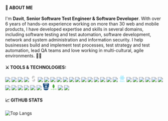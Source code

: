 #### 👋 ABOUT ME 

I'm **Davit**, **Senior Software Test Engineer & Software Developer**. With over 6 years of hands-on experience working on more than 30 web and mobile products, I have developed expertise and skills in several domains, including software testing and test automation, software development, network and system administration and information security. I help businesses build and implement test processes, test strategy and test automation, lead QA teams and love working in multi-cultural, agile environments. :technologist:

#### ⚔ TOOLS & TECHNOLOGIES:
<p>
  <code><img width="4%" src="https://vectorwiki.com/images/G9sE3__javascript.svg"></code>
  <code><img width="4%" src="https://www.vectorlogo.zone/logos/typescriptlang/typescriptlang-icon.svg"></code>
  <code><img width="4%" src="https://www.vectorlogo.zone/logos/java/java-icon.svg"></code>
  <code><img width="4%" src="https://www.svgrepo.com/show/452110/swift.svg"></code>
  <code><img width="4%" src="https://raw.githubusercontent.com/vscode-icons/vscode-icons/63a4a33b35b50d243716d03b95a955e49db97662/icons/file_type_solidity.svg"></code>
  <code><img width="4%" src="https://raw.githubusercontent.com/bestofjs/bestofjs-webui/dd29d40f829c2cea9cbd7ffac13a3add888e2199/public/logos/playwright.svg"></code>
  <code><img width="4%" src="https://raw.githubusercontent.com/gilbarbara/logos/0fabdf6def45abdfa138996fc20392e8004ad0b9/logos/cypress-icon.svg"></code>
  <code><img width="4%" src="https://raw.githubusercontent.com/gilbarbara/logos/9c6e5e9ef3c297da414a4809ae9f0f56a6384e91/logos/webdriverio.svg"></code>
  <code><img width="4%" src="https://raw.githubusercontent.com/get-icon/geticon/fc0f660daee147afb4a56c64e12bde6486b73e39/icons/selenium.svg"></code>
  <code><img width="4%" src="https://raw.githubusercontent.com/detain/svg-logos/aecbca0b533703a389211cddb0ca159a5d50553e/svg/appium.svg"></code>
  <code><img width="4%" src="https://cbb52c6ff2ef86487c86a6ef421fe71d.cdn.bubble.io/f1706135492581x221895859718018940/synpress_twitter_profile.png"></code>
  <code><img width="4%" src="https://www.vectorlogo.zone/logos/mochajs/mochajs-icon.svg"></code>
  <code><img width="4%" src="https://www.vectorlogo.zone/logos/chaijs/chaijs-icon.svg"></code>
  <code><img width="4%" src="https://uxwing.com/wp-content/themes/uxwing/download/brands-and-social-media/jest-js-icon.png"></code>
  <code><img width="4%" src="https://www.vectorlogo.zone/logos/getpostman/getpostman-icon.svg"></code>
  <code><img width="4%" src="https://vectorwiki.com/images/v21Kn__swaggerhub.svg"></code>
  <code><img width="4%" src="https://raw.githubusercontent.com/leungwensen/svg-icon/8b84d725b0d2be8f5d87cac7f2c386682ce43563/dist/svg/logos/html-5.svg"></code>
  <code><img width="4%" src="https://raw.githubusercontent.com/shgysk8zer0/logos/f3a3db236f747f242c4072262fbb55b36996181e/css3.svg"></code>
  <code><img width="4%" src="https://raw.githubusercontent.com/devicons/devicon/1119b9f84c0290e0f0b38982099a2bd027a48bf1/icons/react/react-original-wordmark.svg"></code>
  <code><img width="4%" src="https://raw.githubusercontent.com/get-icon/geticon/fc0f660daee147afb4a56c64e12bde6486b73e39/icons/redux.svg"></code>
  <code><img width="4%" src="https://d2nir1j4sou8ez.cloudfront.net/wp-content/uploads/2021/12/nextjs-boilerplate-logo.png"></code>
  <code><img width="4%" src="https://cdn.worldvectorlogo.com/logos/tailwind-css-2.svg"></code>
  <code><img width="4%" src="https://cdn.worldvectorlogo.com/logos/nodejs-icon.svg"></code>
  <code><img width="4%" src="https://w7.pngwing.com/pngs/925/447/png-transparent-express-js-node-js-javascript-mongodb-node-js-text-trademark-logo.png"></code>
  <code><img width="4%" src="https://www.vectorlogo.zone/logos/digitalocean/digitalocean-tile.svg"></code>
  <code><img width="4%" src="https://raw.githubusercontent.com/gilbarbara/logos/9c6e5e9ef3c297da414a4809ae9f0f56a6384e91/logos/ganache-icon.svg"></code>
  <code><img width="4%" src="https://raw.githubusercontent.com/gilbarbara/logos/9c6e5e9ef3c297da414a4809ae9f0f56a6384e91/logos/truffle-icon.svg"></code>
  <code><img width="4%" src="https://raw.githubusercontent.com/gilbarbara/logos/9c6e5e9ef3c297da414a4809ae9f0f56a6384e91/logos/hardhat-icon.svg"></code>
  <code><img width="4%" src="https://vectorwiki.com/images/Cmcvq__ethereum-eth.svg"></code>
  <code><img width="4%" src="https://www.vectorlogo.zone/logos/jenkins/jenkins-icon.svg"></code>
  <code><img width="4%" src="https://www.vectorlogo.zone/logos/git-scm/git-scm-icon.svg"></code>
  <code><img width="4%" src="https://raw.githubusercontent.com/gilbarbara/logos/0fabdf6def45abdfa138996fc20392e8004ad0b9/logos/bitbucket.svg"></code>
  <code><img width="4%" src="https://raw.githubusercontent.com/devicons/devicon/1119b9f84c0290e0f0b38982099a2bd027a48bf1/icons/mongodb/mongodb-plain-wordmark.svg"></code>
  <code><img width="4%" src="https://upload.wikimedia.org/wikipedia/de/thumb/8/8c/Microsoft_SQL_Server_Logo.svg/1380px-Microsoft_SQL_Server_Logo.svg.png?20100429075711"></code>
  <code><img width="4%" src="https://www.vectorlogo.zone/logos/postgresql/postgresql-vertical.svg"></code>
</p>

#### 📈 GITHUB STATS

![Top Langs](https://github-readme-stats.vercel.app/api/top-langs/?username=DavitMkhitaryan&layout=compact&bg_color=1A1B27)
